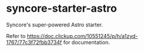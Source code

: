 # syncore-starter-astro

Syncore's super-powered Astro starter.

Refer to https://doc.clickup.com/10551245/p/h/a1zyd-1767/77c3f72fbb3734f for documentation.
